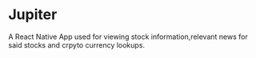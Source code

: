 # Jupiter

A React Native App used  for viewing stock information,relevant news for said stocks and crpyto currency lookups.
